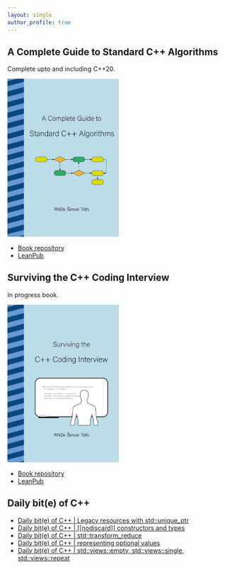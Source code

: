 ```yaml
---
layout: single
author_profile: true
---
```


## A Complete Guide to Standard C++ Algorithms

Complete upto and including C++20.

[<img src="assets/images/book_algorithms_cover.png" width="50%">](https://leanpub.com/cpp-algorithms-guide)

- [Book repository](https://github.com/HappyCerberus/book-cpp-algorithms)
- [LeanPub](https://leanpub.com/cpp-algorithms-guide)

## Surviving the C++ Coding Interview

In progress book.

[<img src="assets/images/book_coding_interview_cover.png" width="50%">](https://leanpub.com/cpp-coding-interview)

- [Book repository](https://leanpub.com/cpp-coding-interview)
- [LeanPub](https://leanpub.com/cpp-coding-interview)

## Daily bit(e) of C++

<ul>
<!-- SUBSTACK:START --><li><a href="https://medium.com/@simontoth/daily-bit-e-of-c-legacy-resources-with-std-unique-ptr-5f1ba7a68f2c?source=rss-1e1de1006a93------2">Daily bit&lpar;e&rpar; of C++ | Legacy resources with std::unique_ptr</a></li><li><a href="https://medium.com/@simontoth/daily-bit-e-of-c-nodiscard-constructors-and-types-d873770321c9?source=rss-1e1de1006a93------2">Daily bit&lpar;e&rpar; of C++ | [[nodiscard]] constructors and types</a></li><li><a href="https://medium.com/@simontoth/daily-bit-e-of-c-std-transform-reduce-5d7f25f919ff?source=rss-1e1de1006a93------2">Daily bit&lpar;e&rpar; of C++ | std::transform_reduce</a></li><li><a href="https://medium.com/@simontoth/daily-bit-e-of-c-representing-optional-values-5b197a84c3c1?source=rss-1e1de1006a93------2">Daily bit&lpar;e&rpar; of C++ | representing optional values</a></li><li><a href="https://medium.com/@simontoth/daily-bit-e-of-c-std-views-empty-std-views-single-std-views-repeat-4b536be7f875?source=rss-1e1de1006a93------2">Daily bit&lpar;e&rpar; of C++ | std::views::empty, std::views::single, std::views::repeat</a></li><!-- SUBSTACK:END -->
</ul>